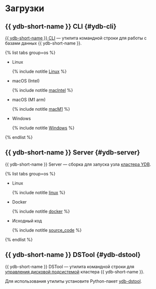 # Загрузки

## {{ ydb-short-name }} CLI {#ydb-cli}

[{{ ydb-short-name }} CLI](../reference/ydb-cli/index.md) — утилита командной строки для работы с базами данных {{ ydb-short-name }}.

{% list tabs group=os %}

- Linux

  {% include notitle [Linux](_includes/ydb-cli/linux.md) %}

- macOS (Intel)

  {% include notitle [macIntel](_includes/ydb-cli/darwin_amd64.md) %}

- macOS (M1 arm)

  {% include notitle [macM1](_includes/ydb-cli/darwin_arm64.md) %}

- Windows

  {% include notitle [Windows](_includes/ydb-cli/windows.md) %}

{% endlist %}

## {{ ydb-short-name }} Server {#ydb-server}

{{ ydb-short-name }} Server — сборка для запуска узла [кластера YDB](../concepts/glossary.md#cluster).

{% list tabs group=os %}

- Linux

  {% include notitle [linux](_includes/server/linux.md) %}

- Docker

  {% include notitle [docker](_includes/server/docker.md) %}

- Исходный код

  {% include notitle [source_code](_includes/server/source_code.md) %}

{% endlist %}

## {{ ydb-short-name }} DSTool {#ydb-dstool}

{{ ydb-short-name }} DSTool — утилита командной строки для [управления дисковой подсистемой](../maintenance/manual/index.md) кластера {{ ydb-short-name }}.

Для использования утилиты установите Python-пакет [ydb-dstool](https://pypi.org/project/ydb-dstool/).
